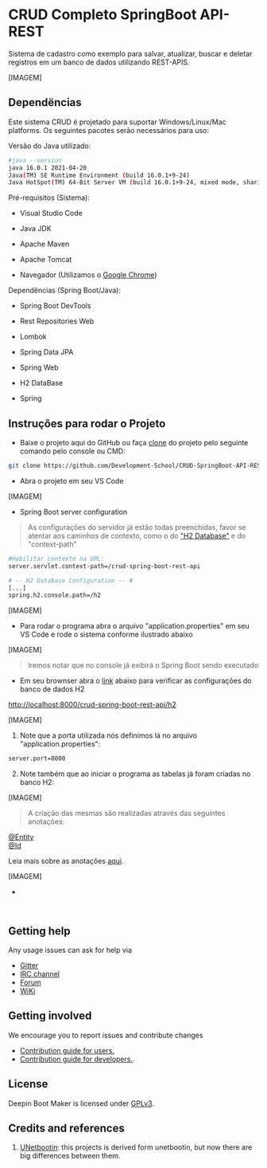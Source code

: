 
# CRUD Completo SpringBoot API-REST

Sistema de cadastro como exemplo para salvar, atualizar, buscar e deletar registros em um banco de dados utilizando REST-APIS.

[IMAGEM]

## Dependëncias

Este sistema CRUD é projetado para suportar Windows/Linux/Mac platforms. Os seguintes pacotes serão necessários para uso:

Versão do Java utilizado:
```bash
#java --version
java 16.0.1 2021-04-20
Java(TM) SE Runtime Environment (build 16.0.1+9-24)
Java HotSpot(TM) 64-Bit Server VM (build 16.0.1+9-24, mixed mode, sharing)
```

Pré-requisitos (Sistema):

- Visual Studio Code

- Java JDK

- Apache Maven

- Apache Tomcat

- Navegador (Utilizamos o [Google Chrome](https://www.google.com/intl/pt-BR/chrome/))

Dependências (Spring Boot/Java):

- Spring Boot DevTools

- Rest Repositories Web

- Lombok

- Spring Data JPA

- Spring Web

- H2 DataBase

- Spring 

## Instruções para rodar o Projeto

- Baixe o projeto aqui do GitHub ou faça [clone](https://github.com/Development-School/CRUD-SpringBoot-API-REST) do projeto pelo seguinte comando pelo console ou CMD:

```bash
git clone https://github.com/Development-School/CRUD-SpringBoot-API-REST.git
```

- Abra o projeto em seu VS Code

[IMAGEM]

- Spring Boot server configuration

> As configurações do servidor já estão todas preenchidas, favor se atentar aos caminhos de contexto, como o do ["H2 Database"](https://www.h2database.com/html/main.html) e do "context-path"

```bash
#Habilitar contexto na URL:
server.servlet.context-path=/crud-spring-boot-rest-api

# -- H2 Database Configuration -- #
[...]
spring.h2.console.path=/h2

```

[IMAGEM]

- Para rodar o programa abra o arquivo "application.properties" em seu VS Code e rode o sistema conforme ilustrado abaixo

[IMAGEM]

> Iremos notar que no console já exibirá o Spring Boot sendo executado

- Em seu brownser abra o [link](http://localhost:8000/crud-spring-boot-rest-api/h2) abaixo para verificar as configurações do banco de dados H2

[http://localhost:8000/crud-spring-boot-rest-api/h2](http://localhost:8000/crud-spring-boot-rest-api/h2)

[IMAGEM]

1. Note que a porta utilizada nós definimos lá no arquivo "application.properties":

```bash
server.port=8000
```

2. Note também que ao iniciar o programa as tabelas já foram criadas no banco H2:

[IMAGEM]

> A criação das mesmas são realizadas através das seguintes anotações:

[@Entity](https://www.devmedia.com.br/jpa-como-usar-a-anotacao-entity/38410)<BR>
[@Id](https://www.devmedia.com.br/jpa-como-usar-a-anotacao-id/38508#:~:text=A%20anota%C3%A7%C3%A3o%20I%40Id%20%C3%A9,caso%20ela%20n%C3%A3o%20esteja%20presente.)

Leia mais sobre as anotações [aqui](https://strn.com.br/artigos/2018/12/11/todas-as-anota%C3%A7%C3%B5es-do-jpa-anota%C3%A7%C3%B5es-de-mapeamento/).


[IMAGEM]

- 

```bash


```

```bash


```

## Getting help

Any usage issues can ask for help via

* [Gitter](https://gitter.im/orgs/linuxdeepin/rooms)
* [IRC channel](https://webchat.freenode.net/?channels=deepin)
* [Forum](https://bbs.deepin.org)
* [WiKi](https://wiki.deepin.org/)

## Getting involved

We encourage you to report issues and contribute changes

* [Contribution guide for users.](http://wiki.deepin.org/index.php?title=Contribution_Guidelines_for_Users)
* [Contribution guide for developers.](http://wiki.deepin.org/index.php?title=Contribution_Guidelines_for_Developers).

## License

Deepin Boot Maker is licensed under [GPLv3](LICENSE).

## Credits and references

1. [UNetbootin](https://github.com/unetbootin/unetbootin): this projects is derived form unetbootin, but now there are big differences between them.
